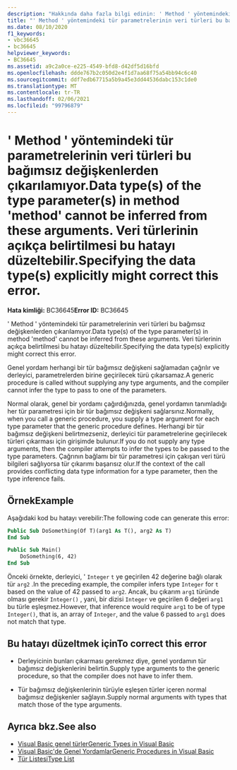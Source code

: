 ```yaml
---
description: "Hakkında daha fazla bilgi edinin: ' Method ' yöntemindeki tür parametrelerinin veri türleri bu bağımsız değişkenlerden çıkarılamıyor. Veri türlerinin açıkça belirtilmesi bu hatayı düzeltebilir."
title: "' Method ' yöntemindeki tür parametrelerinin veri türleri bu bağımsız değişkenlerden çıkarılamıyor. Veri türlerinin açıkça belirtilmesi bu hatayı düzeltebilir."
ms.date: 08/10/2020
f1_keywords:
- vbc36645
- bc36645
helpviewer_keywords:
- BC36645
ms.assetid: a9c2a0ce-e225-4549-bfd8-d42df5d16bfd
ms.openlocfilehash: ddde767b2c050d2e4f1d7aa68f75a54bb94c6c40
ms.sourcegitcommit: ddf7edb67715a5b9a45e3dd44536dabc153c1de0
ms.translationtype: MT
ms.contentlocale: tr-TR
ms.lasthandoff: 02/06/2021
ms.locfileid: "99796879"
---
```

# <a name="data-types-of-the-type-parameters-in-method-method-cannot-be-inferred-from-these-arguments-specifying-the-data-types-explicitly-might-correct-this-error"></a><span data-ttu-id="87bff-105">' Method ' yöntemindeki tür parametrelerinin veri türleri bu bağımsız değişkenlerden çıkarılamıyor.</span><span class="sxs-lookup"><span data-stu-id="87bff-105">Data type(s) of the type parameter(s) in method 'method' cannot be inferred from these arguments.</span></span> <span data-ttu-id="87bff-106">Veri türlerinin açıkça belirtilmesi bu hatayı düzeltebilir.</span><span class="sxs-lookup"><span data-stu-id="87bff-106">Specifying the data type(s) explicitly might correct this error.</span></span>

<span data-ttu-id="87bff-107">**Hata kimliği:** BC36645</span><span class="sxs-lookup"><span data-stu-id="87bff-107">**Error ID:** BC36645</span></span>

<span data-ttu-id="87bff-108">' Method ' yöntemindeki tür parametrelerinin veri türleri bu bağımsız değişkenlerden çıkarılamıyor.</span><span class="sxs-lookup"><span data-stu-id="87bff-108">Data type(s) of the type parameter(s) in method 'method' cannot be inferred from these arguments.</span></span> <span data-ttu-id="87bff-109">Veri türlerinin açıkça belirtilmesi bu hatayı düzeltebilir.</span><span class="sxs-lookup"><span data-stu-id="87bff-109">Specifying the data type(s) explicitly might correct this error.</span></span>

<span data-ttu-id="87bff-110">Genel yordam herhangi bir tür bağımsız değişkeni sağlamadan çağrılır ve derleyici, parametrelerden birine geçirilecek türü çıkarsamaz.</span><span class="sxs-lookup"><span data-stu-id="87bff-110">A generic procedure is called without supplying any type arguments, and the compiler cannot infer the type to pass to one of the parameters.</span></span>

<span data-ttu-id="87bff-111">Normal olarak, genel bir yordamı çağırdığınızda, genel yordamın tanımladığı her tür parametresi için bir tür bağımsız değişkeni sağlarsınız.</span><span class="sxs-lookup"><span data-stu-id="87bff-111">Normally, when you call a generic procedure, you supply a type argument for each type parameter that the generic procedure defines.</span></span> <span data-ttu-id="87bff-112">Herhangi bir tür bağımsız değişkeni belirtmezseniz, derleyici tür parametrelerine geçirilecek türleri çıkarması için girişimde bulunur.</span><span class="sxs-lookup"><span data-stu-id="87bff-112">If you do not supply any type arguments, then the compiler attempts to infer the types to be passed to the type parameters.</span></span> <span data-ttu-id="87bff-113">Çağrının bağlamı bir tür parametresi için çakışan veri türü bilgileri sağlıyorsa tür çıkarımı başarısız olur.</span><span class="sxs-lookup"><span data-stu-id="87bff-113">If the context of the call provides conflicting data type information for a type parameter, then the type inference fails.</span></span>

## <a name="example"></a><span data-ttu-id="87bff-114">Örnek</span><span class="sxs-lookup"><span data-stu-id="87bff-114">Example</span></span>

<span data-ttu-id="87bff-115">Aşağıdaki kod bu hatayı verebilir:</span><span class="sxs-lookup"><span data-stu-id="87bff-115">The following code can generate this error:</span></span>

```vb
Public Sub DoSomething(Of T)(arg1 As T(), arg2 As T)
End Sub

Public Sub Main()
    DoSomething(6, 42)
End Sub
```  
  
<span data-ttu-id="87bff-116">Önceki örnekte, derleyici, ' `Integer` `t` ye geçirilen 42 değerine bağlı olarak tür `arg2` .</span><span class="sxs-lookup"><span data-stu-id="87bff-116">In the preceding example, the compiler infers type `Integer` for `t` based on the value of 42 passed to `arg2`.</span></span> <span data-ttu-id="87bff-117">Ancak, bu çıkarım `arg1` türünde olması gerekir `Integer()` , yani, bir dizisi `Integer` ve geçirilen 6 değeri `arg1` bu türle eşleşmez.</span><span class="sxs-lookup"><span data-stu-id="87bff-117">However, that inference would require `arg1` to be of type `Integer()`, that is, an array of `Integer`, and the value 6 passed to `arg1` does not match that type.</span></span>

## <a name="to-correct-this-error"></a><span data-ttu-id="87bff-118">Bu hatayı düzeltmek için</span><span class="sxs-lookup"><span data-stu-id="87bff-118">To correct this error</span></span>

- <span data-ttu-id="87bff-119">Derleyicinin bunları çıkarması gerekmez diye, genel yordamın tür bağımsız değişkenlerini belirtin.</span><span class="sxs-lookup"><span data-stu-id="87bff-119">Supply type arguments to the generic procedure, so that the compiler does not have to infer them.</span></span>

- <span data-ttu-id="87bff-120">Tür bağımsız değişkenlerinin türüyle eşleşen türler içeren normal bağımsız değişkenler sağlayın.</span><span class="sxs-lookup"><span data-stu-id="87bff-120">Supply normal arguments with types that match those of the type arguments.</span></span>

## <a name="see-also"></a><span data-ttu-id="87bff-121">Ayrıca bkz.</span><span class="sxs-lookup"><span data-stu-id="87bff-121">See also</span></span>

- [<span data-ttu-id="87bff-122">Visual Basic genel türler</span><span class="sxs-lookup"><span data-stu-id="87bff-122">Generic Types in Visual Basic</span></span>](../../programming-guide/language-features/data-types/generic-types.md)
- [<span data-ttu-id="87bff-123">Visual Basic'de Genel Yordamlar</span><span class="sxs-lookup"><span data-stu-id="87bff-123">Generic Procedures in Visual Basic</span></span>](../../programming-guide/language-features/data-types/generic-procedures.md)
- [<span data-ttu-id="87bff-124">Tür Listesi</span><span class="sxs-lookup"><span data-stu-id="87bff-124">Type List</span></span>](../statements/type-list.md)
